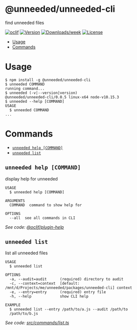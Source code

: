 @unneeded/unneeded-cli
======================

find unneeded files

[![oclif](https://img.shields.io/badge/cli-oclif-brightgreen.svg)](https://oclif.io)
[![Version](https://img.shields.io/npm/v/@unneeded/unneeded-cli.svg)](https://npmjs.org/package/@unneeded/unneeded-cli)
[![Downloads/week](https://img.shields.io/npm/dw/@unneeded/unneeded-cli.svg)](https://npmjs.org/package/@unneeded/unneeded-cli)
[![License](https://img.shields.io/npm/l/@unneeded/unneeded-cli.svg)](https://github.com/Wyntau/unneeded/blob/master/package.json)

<!-- toc -->
* [Usage](#usage)
* [Commands](#commands)
<!-- tocstop -->
# Usage
<!-- usage -->
```sh-session
$ npm install -g @unneeded/unneeded-cli
$ unneeded COMMAND
running command...
$ unneeded (-v|--version|version)
@unneeded/unneeded-cli/0.0.5 linux-x64 node-v10.15.3
$ unneeded --help [COMMAND]
USAGE
  $ unneeded COMMAND
...
```
<!-- usagestop -->
# Commands
<!-- commands -->
* [`unneeded help [COMMAND]`](#unneeded-help-command)
* [`unneeded list`](#unneeded-list)

## `unneeded help [COMMAND]`

display help for unneeded

```
USAGE
  $ unneeded help [COMMAND]

ARGUMENTS
  COMMAND  command to show help for

OPTIONS
  --all  see all commands in CLI
```

_See code: [@oclif/plugin-help](https://github.com/oclif/plugin-help/blob/v2.2.0/src/commands/help.ts)_

## `unneeded list`

list all unneeded files

```
USAGE
  $ unneeded list

OPTIONS
  -a, --audit=audit      (required) directory to audit
  -c, --context=context  [default: /mnt/d/Projects/me/unneeded/packages/unneeded-cli] context
  -e, --entry=entry      (required) entry file
  -h, --help             show CLI help

EXAMPLE
  $ unneeded list --entry /path/to/a.js --audit /path/to
  /path/to/b.js
```

_See code: [src/commands/list.ts](https://github.com/Wyntau/unneeded/blob/v0.0.5/src/commands/list.ts)_
<!-- commandsstop -->
